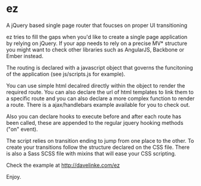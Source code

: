 # ez
A jQuery based single page router that foucses on proper UI transitioning

ez tries to fill the gaps when you'd like to create a single page application by relying on jQuery.
If your app needs to rely on a precise MV* structure you might want to check other libraries such as AngularJS, Backbone or Ember instead.

The routing is declared with a javascript object that governs the funcitoning of the application (see js/scripts.js for example).

You can use simple html decalred directly within the object to render the required route. You can also declare the url of html templates to link them to a specific route and you can also declare a more complex function to render a route. There is a ajax/handlebars example available for you to check out.

Also you can declare hooks to execute before and after each route has been called, these are appended to the regular jquery hooking methods ("on" event).

The script relies on transition ending to jump from one place to the other. To create your transitions follow the structure declared on the CSS file. There is also a Sass SCSS file with mixins that will ease your CSS scripting.

Check the example at http://davelinke.com/ez

Enjoy.
